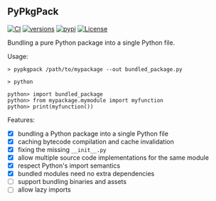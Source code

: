 ## PyPkgPack

[![CI](https://github.com/Suzhou-Tongyuan/pypkgpack/actions/workflows/ci.yml/badge.svg)](https://github.com/Suzhou-Tongyuan/pypkgpack/actions/workflows/ci.yml)
[![versions](https://img.shields.io/pypi/pyversions/pypkgpack.svg)](https://pypi.org/project/pypkgpack/#history)
[![pypi](https://img.shields.io/pypi/v/pypkgpack.svg)](https://pypi.org/project/pypkgpack/)
[![License](https://img.shields.io/badge/License-BSD_2--Clause-green.svg)](https://github.com/Suzhou-Tongyuan/pypkgpack/blob/main/LICENSE)

Bundling a pure Python package into a single Python file.

Usage:

```shell
> pypkgpack /path/to/mypackage --out bundled_package.py

> python

python> import bundled_package
python> from mypackage.mymodule import myfunction
python> print(myfunction())
```

Features:

- [x] bundling a Python package into a single Python file
- [x] caching bytecode compilation and cache invalidation
- [x] fixing the missing `__init__.py`
- [x] allow multiple source code implementations for the same module
- [x] respect Python's import semantics
- [x] bundled modules need no extra dependencies
- [ ] support bundling binaries and assets
- [ ] allow lazy imports

